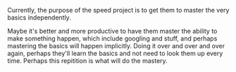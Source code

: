 Currently, the purpose of the speed project is to get them to master the very basics independently.

Maybe it's better and more productive to have them master the ability to make something happen, which include googling and stuff, and perhaps mastering the basics will happen implicitly. Doing it over and over and over again, perhaps they'll learn the basics and not need to look them up every time. Perhaps this repitition is what will do the mastery.
